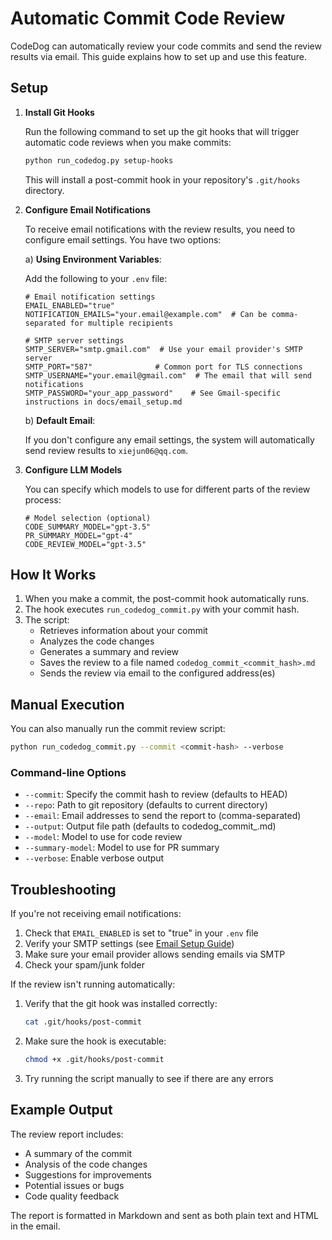 # Automatic Commit Code Review

CodeDog can automatically review your code commits and send the review results via email. This guide explains how to set up and use this feature.

## Setup

1. **Install Git Hooks**

   Run the following command to set up the git hooks that will trigger automatic code reviews when you make commits:

   ```bash
   python run_codedog.py setup-hooks
   ```

   This will install a post-commit hook in your repository's `.git/hooks` directory.

2. **Configure Email Notifications**

   To receive email notifications with the review results, you need to configure email settings. You have two options:

   a) **Using Environment Variables**:
   
   Add the following to your `.env` file:

   ```
   # Email notification settings
   EMAIL_ENABLED="true"
   NOTIFICATION_EMAILS="your.email@example.com"  # Can be comma-separated for multiple recipients
   
   # SMTP server settings
   SMTP_SERVER="smtp.gmail.com"  # Use your email provider's SMTP server
   SMTP_PORT="587"              # Common port for TLS connections
   SMTP_USERNAME="your.email@gmail.com"  # The email that will send notifications
   SMTP_PASSWORD="your_app_password"    # See Gmail-specific instructions in docs/email_setup.md
   ```

   b) **Default Email**:
   
   If you don't configure any email settings, the system will automatically send review results to `xiejun06@qq.com`.

3. **Configure LLM Models**

   You can specify which models to use for different parts of the review process:

   ```
   # Model selection (optional)
   CODE_SUMMARY_MODEL="gpt-3.5"
   PR_SUMMARY_MODEL="gpt-4"
   CODE_REVIEW_MODEL="gpt-3.5"
   ```

## How It Works

1. When you make a commit, the post-commit hook automatically runs.
2. The hook executes `run_codedog_commit.py` with your commit hash.
3. The script:
   - Retrieves information about your commit
   - Analyzes the code changes
   - Generates a summary and review
   - Saves the review to a file named `codedog_commit_<commit_hash>.md`
   - Sends the review via email to the configured address(es)

## Manual Execution

You can also manually run the commit review script:

```bash
python run_codedog_commit.py --commit <commit-hash> --verbose
```

### Command-line Options

- `--commit`: Specify the commit hash to review (defaults to HEAD)
- `--repo`: Path to git repository (defaults to current directory)
- `--email`: Email addresses to send the report to (comma-separated)
- `--output`: Output file path (defaults to codedog_commit_<hash>.md)
- `--model`: Model to use for code review
- `--summary-model`: Model to use for PR summary
- `--verbose`: Enable verbose output

## Troubleshooting

If you're not receiving email notifications:

1. Check that `EMAIL_ENABLED` is set to "true" in your `.env` file
2. Verify your SMTP settings (see [Email Setup Guide](email_setup.md))
3. Make sure your email provider allows sending emails via SMTP
4. Check your spam/junk folder

If the review isn't running automatically:

1. Verify that the git hook was installed correctly:
   ```bash
   cat .git/hooks/post-commit
   ```
2. Make sure the hook is executable:
   ```bash
   chmod +x .git/hooks/post-commit
   ```
3. Try running the script manually to see if there are any errors

## Example Output

The review report includes:

- A summary of the commit
- Analysis of the code changes
- Suggestions for improvements
- Potential issues or bugs
- Code quality feedback

The report is formatted in Markdown and sent as both plain text and HTML in the email.
